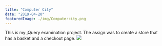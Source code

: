 ```yaml
---
title: "Computer City"
date: "2019-04-20"
featuredImage: ./img/Computercity.png
---
```


This is my jQuery examination project. The assign was to create a store that has a basket and a checkout page.
<a href="https://burhanbudak.github.io/computercity/" target="_blank">
<img  src="/img/Computercity.png" frameborder="0" allowfullscreen>
</a>